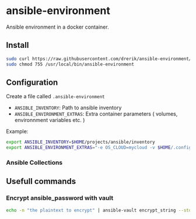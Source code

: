 # ansible-environment

Ansible environment in a docker container.

## Install
```bash
sudo curl https://raw.githubusercontent.com/drerik/ansible-environment/main/ansible-environment | sudo tee /usr/local/bin/ansible-environment
sudo chmod 755 /usr/local/bin/ansible-environment
```

## Configuration

Create a file called `.ansible-environment`

- `ANSIBLE_INVENTORY`: Path to ansible inventory
- `ANSIBLE_ENVIRONMENT_EXTRAS`: Extra container parameters ( volumes, environnment variables etc. )

Example:

```bash
export ANSIBLE_INVENTORY=$HOME/projects/ansible/inventory
export ANSIBLE_ENVIRONMENT_EXTRAS="-e OS_CLOUD=mycloud -v $HOME/.config/openstack/clouds.yaml:/runner/.config/openstack/clouds.yaml:ro"
```


### Ansible Collections

## Usefull commands

### Encrypt ansible_password with vault

```bash
echo -n "the plaintext to encrypt" | ansible-vault encrypt_string --stdin-name "ansible_password"
```
